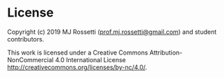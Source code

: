 # License

Copyright (c) 2019 MJ Rossetti (<prof.mj.rossetti@gmail.com>) and student contributors.

This work is licensed under a Creative Commons Attribution-NonCommercial 4.0 International License <http://creativecommons.org/licenses/by-nc/4.0/>.
